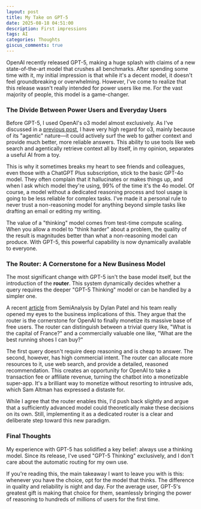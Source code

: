```yaml
---
layout: post
title: My Take on GPT-5
date: 2025-08-18 04:51:00
description: First impressions
tags: AI
categories: Thoughts
giscus_comments: true
---
```


OpenAI recently released GPT-5, making a huge splash with claims of a new state-of-the-art model that crushes all benchmarks. After spending some time with it, my initial impression is that while it's a decent model, it doesn't feel groundbreaking or overwhelming. However, I've come to realize that this release wasn't really intended for power users like me. For the vast majority of people, this model is a game-changer.

### The Divide Between Power Users and Everyday Users

Before GPT-5, I used OpenAI's o3 model almost exclusively. As I've discussed in a [previous post](/blog/2025/o3-o4mini2/), I have very high regard for o3, mainly because of its "agentic" nature—it could actively surf the web to gather context and provide much better, more reliable answers. This ability to use tools like web search and agentically retrieve context all by itself, in my opinion, separates a useful AI from a toy.

This is why it sometimes breaks my heart to see friends and colleagues, even those with a ChatGPT Plus subscription, stick to the basic GPT-4o model. They often complain that it hallucinates or makes things up, and when I ask which model they're using, 99% of the time it's the 4o model. Of course, a model without a dedicated reasoning process and tool usage is going to be less reliable for complex tasks. I've made it a personal rule to never trust a non-reasoning model for anything beyond simple tasks like drafting an email or editing my writing.

The value of a "thinking" model comes from test-time compute scaling. When you allow a model to "think harder" about a problem, the quality of the result is magnitudes better than what a non-reasoning model can produce. With GPT-5, this powerful capability is now dynamically available to everyone.

### The Router: A Cornerstone for a New Business Model

The most significant change with GPT-5 isn't the base model itself, but the introduction of the **router**. This system dynamically decides whether a query requires the deeper "GPT-5 Thinking" model or can be handled by a simpler one.

A recent [article](https://semianalysis.com/2025/08/13/gpt-5-ad-monetization-and-the-superapp/) from SemiAnalysis by Dylan Patel and his team really opened my eyes to the business implications of this. They argue that the router is the cornerstone for OpenAI to finally monetize its massive base of free users. The router can distinguish between a trivial query like, "What is the capital of France?" and a commercially valuable one like, "What are the best running shoes I can buy?"

The first query doesn't require deep reasoning and is cheap to answer. The second, however, has high commercial intent. The router can allocate more resources to it, use web search, and provide a detailed, reasoned recommendation. This creates an opportunity for OpenAI to take a transaction fee or affiliate revenue, turning the chatbot into a monetizable super-app. It's a brilliant way to monetize without resorting to intrusive ads, which Sam Altman has expressed a distaste for.

While I agree that the router enables this, I'd push back slightly and argue that a sufficiently advanced model could theoretically make these decisions on its own. Still, implementing it as a dedicated router is a clear and deliberate step toward this new paradigm.

### Final Thoughts

My experience with GPT-5 has solidified a key belief: always use a thinking model. Since its release, I've used "GPT-5 Thinking" exclusively, and I don't care about the automatic routing for my own use.

If you're reading this, the main takeaway I want to leave you with is this: whenever you have the choice, opt for the model that thinks. The difference in quality and reliability is night and day. For the average user, GPT-5's greatest gift is making that choice for them, seamlessly bringing the power of reasoning to hundreds of millions of users for the first time.